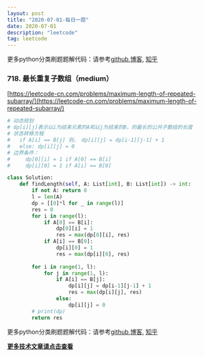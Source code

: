 ```yaml
---
layout: post
title: "2020-07-01-每日一题"
date: 2020-07-01
description: "leetcode"
tag: leetcode 
--- 
```


更多python分类刷题题解代码：请参考[github](https://github.com/lxztju/leetcode-python),[博客](https://lxztju.github.io/tags/), [知乎](https://zhuanlan.zhihu.com/c_1218480100364447744)


### 718. 最长重复子数组（medium）

[https://leetcode-cn.com/problems/maximum-length-of-repeated-subarray/](https://leetcode-cn.com/problems/maximum-length-of-repeated-subarray/)

```python
# 动态规划
# dp[i][j]表示以i为结束元素的A和以j为结束的B，的最长的公共子数组的长度
# 状态转移方程
#   if A[i] == B[j] 则， dp[i][j] = dp[i-1][j-1] + 1
#   else: dp[i][j] = 0
# 边界条件：
#     dp[0][i] = 1 if A[0] == B[i]
#     dp[i][0] = 1 if A[i] == B[0]

class Solution:
    def findLength(self, A: List[int], B: List[int]) -> int:
        if not A: return 0
        l = len(A)
        dp = [[0]*l for _ in range(l)]
        res = 0
        for i in range(l):
            if A[0] == B[i]:
                dp[0][i] = 1
                res = max(dp[0][i], res)
            if A[i] == B[0]:
                dp[i][0] = 1
                res = max(dp[i][0], res)
        
        for i in range(1, l):
            for j in range(1, l):
                if A[i] == B[j]:
                    dp[i][j] = dp[i-1][j-1] + 1
                    res = max(dp[i][j], res)
                else:
                    dp[i][j] = 0
        # print(dp)
        return res
```



更多python分类刷题题解代码：请参考[github](https://github.com/lxztju/leetcode-python),[博客](https://lxztju.github.io/tags/), [知乎](https://zhuanlan.zhihu.com/c_1218480100364447744)


**[更多技术文章请点击查看](https://lxztju.github.io/tags/)**